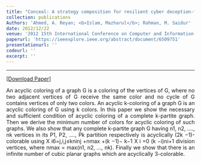 ```yaml
---
title: "Conceal: A strategy composition for resilient cyber deception-framework, metrics and deployment"
collection: publications
Authors: 'Ahmed, A. Reyan; <b>Islam, Mazharul</b>; Rahman, M. Saidur'
date: 2012/12/22
venue: '2012 15th International Conference on Computer and Information Technology (ICCIT)'
paperurl: 'https://ieeexplore.ieee.org/abstract/document/6509751'
presentationurl: ''
codeurl: ''
excerpt: ''
---
```

---
<a href='https://rakeb.github.io/files/publications/acyclic/acyclic_coloring.pdf' target="_blank">[Download Paper]</a>

<p align="justify">
An acyclic coloring of a graph G is a coloring of the vertices of G, where no two
adjacent vertices of G receive the same color and no cycle of G contains vertices of only two
colors. An acyclic k-coloring of a graph G is an acyclic coloring of G using k colors. In this paper
we show the necessary and sufficient condition of acyclic coloring of a complete k-partite graph.
Then we derive the minimum number of colors for acyclic coloring of such graphs. We also show
that any complete k-partite graph G having n1, n2, ...., nk vertices in its P1, P2, ...., Pk partition
respectively is acyclically (2k −1)-colorable using X
i6=j,i,j≤kninj +nmax +(k −1)−
k−1
X i
=0
(k −i)ni+1
division vertices, where nmax = max(n1, n2, ..., nk). Finally we show that there is an infinite
number of cubic planar graphs which are acyclically 3-colorable.
</p>
